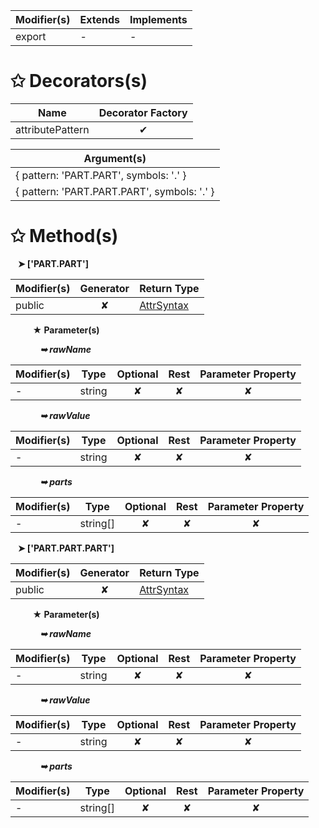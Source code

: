 | Modifier(s)                            | Extends                      | Implements                                    |
|----------------------------------------|------------------------------|-----------------------------------------------|
| export | - | - |

# &#10025; Decorators(s)

| Name                                | Decorator Factory                        |
|-------------------------------------|:----------------------------------------:|
| attributePattern | ✔  |

| Argument(s)                                           |
|-------------------------------------------------------|
| { pattern: 'PART.PART', symbols: '.' }  |
| { pattern: 'PART.PART.PART', symbols: '.' }  |

# &#10025; Method(s)

&nbsp;&nbsp; **&#10148; ['PART.PART']**

| Modifier(s)                              | Generator                          | Return Type                       |
|------------------------------------------|:----------------------------------:|-----------------------------------|
| public | ✘ | [AttrSyntax](/jit/class/ast/attrsyntax) |

&nbsp;&nbsp;&nbsp;&nbsp;&nbsp;&nbsp;&nbsp;&nbsp; **&#9733; Parameter(s)**

&nbsp;&nbsp;&nbsp;&nbsp;&nbsp;&nbsp;&nbsp;&nbsp;&nbsp;&nbsp;&nbsp; _**&#10149; rawName**_

| Modifier(s)                              | Type                        | Optional                           | Rest                          | Parameter Property                          |
|------------------------------------------|-----------------------------|:----------------------------------:|:-----------------------------:|:-------------------------------------------:|
| - | string | ✘  | ✘ | ✘ |

&nbsp;&nbsp;&nbsp;&nbsp;&nbsp;&nbsp;&nbsp;&nbsp;&nbsp;&nbsp;&nbsp; _**&#10149; rawValue**_

| Modifier(s)                              | Type                        | Optional                           | Rest                          | Parameter Property                          |
|------------------------------------------|-----------------------------|:----------------------------------:|:-----------------------------:|:-------------------------------------------:|
| - | string | ✘  | ✘ | ✘ |

&nbsp;&nbsp;&nbsp;&nbsp;&nbsp;&nbsp;&nbsp;&nbsp;&nbsp;&nbsp;&nbsp; _**&#10149; parts**_

| Modifier(s)                              | Type                        | Optional                           | Rest                          | Parameter Property                          |
|------------------------------------------|-----------------------------|:----------------------------------:|:-----------------------------:|:-------------------------------------------:|
| - | string[] | ✘  | ✘ | ✘ |

&nbsp;&nbsp; **&#10148; ['PART.PART.PART']**

| Modifier(s)                              | Generator                          | Return Type                       |
|------------------------------------------|:----------------------------------:|-----------------------------------|
| public | ✘ | [AttrSyntax](/jit/class/ast/attrsyntax) |

&nbsp;&nbsp;&nbsp;&nbsp;&nbsp;&nbsp;&nbsp;&nbsp; **&#9733; Parameter(s)**

&nbsp;&nbsp;&nbsp;&nbsp;&nbsp;&nbsp;&nbsp;&nbsp;&nbsp;&nbsp;&nbsp; _**&#10149; rawName**_

| Modifier(s)                              | Type                        | Optional                           | Rest                          | Parameter Property                          |
|------------------------------------------|-----------------------------|:----------------------------------:|:-----------------------------:|:-------------------------------------------:|
| - | string | ✘  | ✘ | ✘ |

&nbsp;&nbsp;&nbsp;&nbsp;&nbsp;&nbsp;&nbsp;&nbsp;&nbsp;&nbsp;&nbsp; _**&#10149; rawValue**_

| Modifier(s)                              | Type                        | Optional                           | Rest                          | Parameter Property                          |
|------------------------------------------|-----------------------------|:----------------------------------:|:-----------------------------:|:-------------------------------------------:|
| - | string | ✘  | ✘ | ✘ |

&nbsp;&nbsp;&nbsp;&nbsp;&nbsp;&nbsp;&nbsp;&nbsp;&nbsp;&nbsp;&nbsp; _**&#10149; parts**_

| Modifier(s)                              | Type                        | Optional                           | Rest                          | Parameter Property                          |
|------------------------------------------|-----------------------------|:----------------------------------:|:-----------------------------:|:-------------------------------------------:|
| - | string[] | ✘  | ✘ | ✘ |